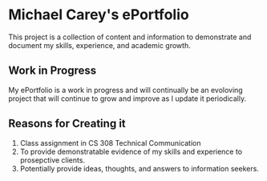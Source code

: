 # Michael Carey's ePortfolio
This project is a collection of content and information to demonstrate and document my skills, experience, and academic growth.

## Work in Progress
My ePortfolio is a work in progress and will continually be an evoloving project that will continue to grow and improve as I update it periodically.

## Reasons for Creating it
1. Class assignment in CS 308 Technical Communication
2. To provide demonstratable evidence of my skills and experience to prosepctive clients.
3. Potentially provide ideas, thoughts, and answers to information seekers.
